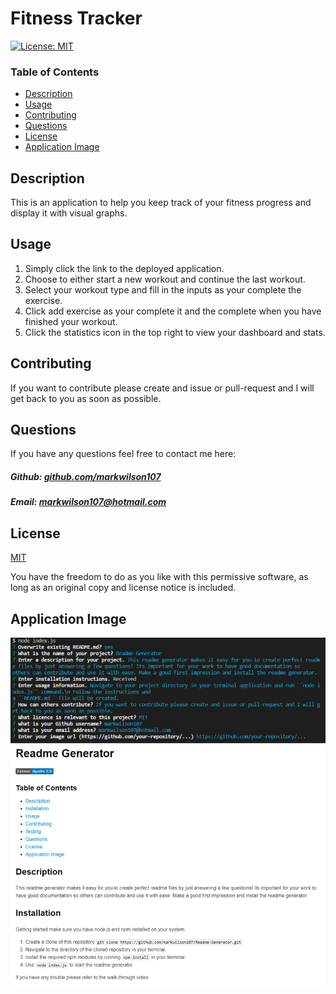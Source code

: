 # Fitness Tracker

[![License: MIT](https://img.shields.io/badge/License-MIT-yellow.svg)](https://opensource.org/licenses/MIT)

### Table of Contents

- [Description](#description)
- [Usage](#usage)
- [Contributing](#contributing)
- [Questions](#questions)
- [License](#license)
- [Application Image](#application-image)

## Description

This is an application to help you keep track of your fitness progress and display it with visual graphs.

## Usage

1. Simply click the link to the deployed application.
2. Choose to either start a new workout and continue the last workout.
3. Select your workout type and fill in the inputs as your complete the exercise.
4. Click add exercise as your complete it and the complete when you have finished your workout.
5. Click the statistics icon in the top right to view your dashboard and stats.

## Contributing

If you want to contribute please create and issue or pull-request and I will get back to you as soon as possible.

## Questions

If you have any questions feel free to contact me here:

 ##### Github: [github.com/markwilson107](https://github.com/markwilson107)

 ##### Email: [markwilson107@hotmail.com](mailto:markwilson107@hotmail.com?subject=[GitHub])

## License

[MIT](https://opensource.org/licenses/MIT)

You have the freedom to do as you like with this permissive software, as long as an original copy and license notice is included.

## Application Image

 ![Image of Application]( https://github.com/markwilson107/Readme-Generator/blob/main/images/deployed-application.png)